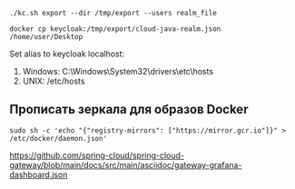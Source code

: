 ```shell
./kc.sh export --dir /tmp/export --users realm_file

docker cp keycloak:/tmp/export/cloud-java-realm.json /home/user/Desktop
```

Set alias to keycloak localhost:
1. Windows: C:\Windows\System32\drivers\etc\hosts
2. UNIX: /etc/hosts 

## Прописать зеркала для образов Docker

```shell
sudo sh -c 'echo "{"registry-mirrors": ["https://mirror.gcr.io"]}" > /etc/docker/daemon.json'
```

https://github.com/spring-cloud/spring-cloud-gateway/blob/main/docs/src/main/asciidoc/gateway-grafana-dashboard.json